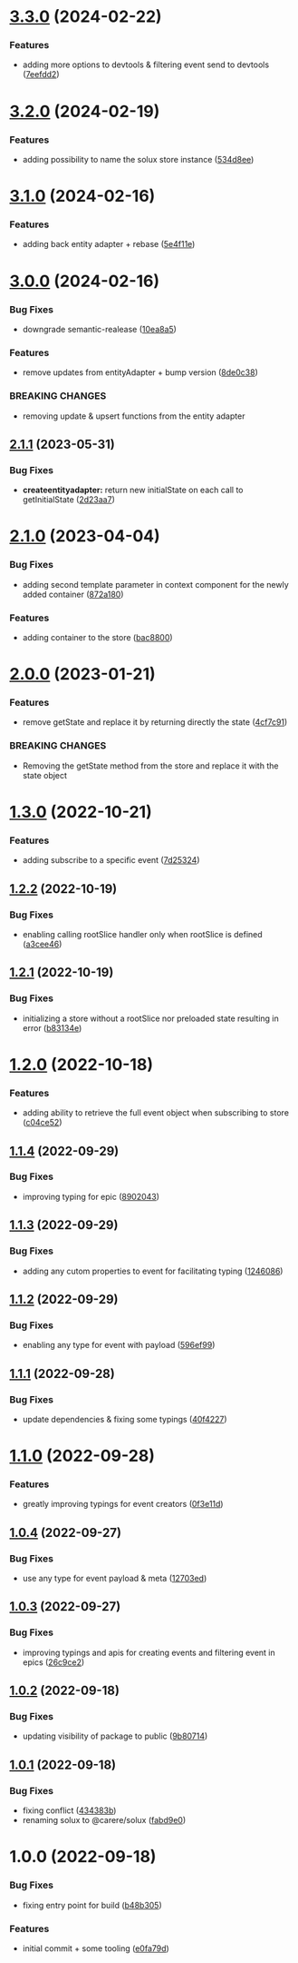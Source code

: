 # [3.3.0](https://github.com/carere/solux/compare/v3.2.0...v3.3.0) (2024-02-22)


### Features

* adding more options to devtools & filtering event send to devtools ([7eefdd2](https://github.com/carere/solux/commit/7eefdd234e90fd5af79c23acfbb3ec9dcfa7e304))

# [3.2.0](https://github.com/carere/solux/compare/v3.1.0...v3.2.0) (2024-02-19)


### Features

* adding possibility to name the solux store instance ([534d8ee](https://github.com/carere/solux/commit/534d8eebe1ec1e5672517724420b8e55982eaf05))

# [3.1.0](https://github.com/carere/solux/compare/v3.0.0...v3.1.0) (2024-02-16)


### Features

* adding back entity adapter + rebase ([5e4f11e](https://github.com/carere/solux/commit/5e4f11e8f44f63acce1b1138fe8c857dac0cf825))

# [3.0.0](https://github.com/carere/solux/compare/v2.1.1...v3.0.0) (2024-02-16)


### Bug Fixes

* downgrade semantic-realease ([10ea8a5](https://github.com/carere/solux/commit/10ea8a5688cc736f10189f38a465a4c5783a7cfd))


### Features

* remove updates from entityAdapter + bump version ([8de0c38](https://github.com/carere/solux/commit/8de0c38d102d0428206a40218c1593bd8eb2eb78))


### BREAKING CHANGES

* removing update & upsert functions from the entity adapter

## [2.1.1](https://github.com/carere/solux/compare/v2.1.0...v2.1.1) (2023-05-31)


### Bug Fixes

* **createentityadapter:** return new initialState on each call to getInitialState ([2d23aa7](https://github.com/carere/solux/commit/2d23aa77b007bf98d64954b894d5d4231dea6998))

# [2.1.0](https://github.com/carere/solux/compare/v2.0.0...v2.1.0) (2023-04-04)


### Bug Fixes

* adding second template parameter in context component for the newly added container ([872a180](https://github.com/carere/solux/commit/872a1804e4bffde5f1c0a007717cdecf68c5ad13))


### Features

* adding container to the store ([bac8800](https://github.com/carere/solux/commit/bac88006b9fdd2232d0cb251c0073e7961390c46))

# [2.0.0](https://github.com/carere/solux/compare/v1.3.0...v2.0.0) (2023-01-21)


### Features

* remove getState and replace it by returning directly the state ([4cf7c91](https://github.com/carere/solux/commit/4cf7c91d43df4feb084227a0f81d948b8283e781))


### BREAKING CHANGES

* Removing the getState method from the store and replace it with the state object

# [1.3.0](https://github.com/carere/solux/compare/v1.2.2...v1.3.0) (2022-10-21)


### Features

* adding subscribe to a specific event ([7d25324](https://github.com/carere/solux/commit/7d253240a066cca1ffdadc8b4306e3fc78c8c2bd))

## [1.2.2](https://github.com/carere/solux/compare/v1.2.1...v1.2.2) (2022-10-19)


### Bug Fixes

* enabling calling rootSlice handler only when rootSlice is defined ([a3cee46](https://github.com/carere/solux/commit/a3cee46f16aec729fa75054488502a00923adc22))

## [1.2.1](https://github.com/carere/solux/compare/v1.2.0...v1.2.1) (2022-10-19)


### Bug Fixes

* initializing a store without a rootSlice nor preloaded state resulting in error ([b83134e](https://github.com/carere/solux/commit/b83134edc07bbb63302654017a1f24ee3a8f8590))

# [1.2.0](https://github.com/carere/solux/compare/v1.1.4...v1.2.0) (2022-10-18)


### Features

* adding ability to retrieve the full event object when subscribing to store ([c04ce52](https://github.com/carere/solux/commit/c04ce52c7271f546cd72b3462bbc231458c7ccab))

## [1.1.4](https://github.com/carere/solux/compare/v1.1.3...v1.1.4) (2022-09-29)


### Bug Fixes

* improving typing for epic ([8902043](https://github.com/carere/solux/commit/8902043a28d45543e11fe371ce39d6db4c157a54))

## [1.1.3](https://github.com/carere/solux/compare/v1.1.2...v1.1.3) (2022-09-29)


### Bug Fixes

* adding any cutom properties to event for facilitating typing ([1246086](https://github.com/carere/solux/commit/12460863f423d4a0ebe0db307e60d00778bb2d47))

## [1.1.2](https://github.com/carere/solux/compare/v1.1.1...v1.1.2) (2022-09-29)


### Bug Fixes

* enabling any type for event with payload ([596ef99](https://github.com/carere/solux/commit/596ef9984b81ccbe4ebedbccc229c964fb6a9d1e))

## [1.1.1](https://github.com/carere/solux/compare/v1.1.0...v1.1.1) (2022-09-28)


### Bug Fixes

* update dependencies & fixing some typings ([40f4227](https://github.com/carere/solux/commit/40f4227720d995614b593e33fc629bcf52e62fb0))

# [1.1.0](https://github.com/carere/solux/compare/v1.0.4...v1.1.0) (2022-09-28)


### Features

* greatly improving typings for event creators ([0f3e11d](https://github.com/carere/solux/commit/0f3e11dad7b9092cab56f29c06b3317fdafc64df))

## [1.0.4](https://github.com/carere/solux/compare/v1.0.3...v1.0.4) (2022-09-27)


### Bug Fixes

* use any type for event payload & meta ([12703ed](https://github.com/carere/solux/commit/12703ed94d189cdde6cc58e172d94d419295907a))

## [1.0.3](https://github.com/carere/solux/compare/v1.0.2...v1.0.3) (2022-09-27)


### Bug Fixes

* improving typings and apis for creating events and filtering event in epics ([26c9ce2](https://github.com/carere/solux/commit/26c9ce2186df8a169cf9911d0b651fef4f280e85))

## [1.0.2](https://github.com/carere/solux/compare/v1.0.1...v1.0.2) (2022-09-18)


### Bug Fixes

* updating visibility of package to public ([9b80714](https://github.com/carere/solux/commit/9b8071440b48eb3b36ca8b4b63e06a70346c3b7a))

## [1.0.1](https://github.com/carere/solux/compare/v1.0.0...v1.0.1) (2022-09-18)


### Bug Fixes

* fixing conflict ([434383b](https://github.com/carere/solux/commit/434383b81ff15c3441fd266779758f6ec7d21374))
* renaming solux to @carere/solux ([fabd9e0](https://github.com/carere/solux/commit/fabd9e02e5d97e241ca884af0ec16f92c8cc397d))

# 1.0.0 (2022-09-18)


### Bug Fixes

* fixing entry point for build ([b48b305](https://github.com/carere/solux/commit/b48b305ef2ce2a8d7b0091abcb439eb106d641c8))


### Features

* initial commit + some tooling ([e0fa79d](https://github.com/carere/solux/commit/e0fa79dee2176b7be41af422c65976c274f540cc))
